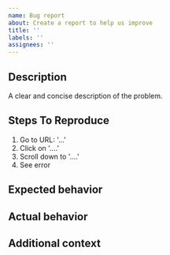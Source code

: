 ```yaml
---
name: Bug report
about: Create a report to help us improve
title: ''
labels: ''
assignees: ''
---
```


<!--
Use a concise title that describes the problem. Include key words from error messages.
Bad: Problem with newsletter form
Good: Newsletter form missing email address field

Bad: Issue with website
Good: Footer missing from homepage
-->

## Description
A clear and concise description of the problem.

## Steps To Reproduce
<!--
Steps to reproduce the behavior. Describe what you typed, clicked, tapped, swiped, saw and heard.
-->
1. Go to URL: '...'
2. Click on '....'
3. Scroll down to '....'
4. See error

## Expected behavior
<!-- What you expected to happen. -->

## Actual behavior
<!-- What happened instead. -->

## Additional context
<!--
Add context about the problem.
Include other URLs related to the problem that should also work correctly.
If applicable, add screenshots.
-->
